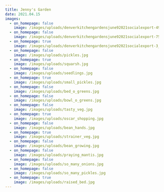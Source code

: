 ```yaml
---
title: Jenny's Garden
date: 2021.04.15
images:
  - on_homepage: false
    image: /images/uploads/denverkitchengardensjune92021socialexport-49_websize.jpg
  - on_homepage: false
    image: /images/uploads/denverkitchengardensjune92021socialexport-75_websize.jpg
  - on_homepage: true
    image: /images/uploads/denverkitchengardensjune92021socialexport-3_websize.jpg
  - on_homepage: false
    image: /images/uploads/pickles.jpg
  - on_homepage: true
    image: /images/uploads/squarsh.jpg
  - on_homepage: false
    image: /images/uploads/seedlings.jpg
  - on_homepage: true
    image: /images/uploads/small_pickles.jpg
  - on_homepage: false
    image: /images/uploads/bed_o_greens.jpg
  - on_homepage: false
    image: /images/uploads/bowl_o_greens.jpg
  - on_homepage: false
    image: /images/uploads/tasty_veg.jpg
  - on_homepage: true
    image: /images/uploads/oscar_shopping.jpg
  - on_homepage: false
    image: /images/uploads/bean_hands.jpg
  - on_homepage: true
    image: /images/uploads/strainer_veg.jpg
  - on_homepage: false
    image: /images/uploads/bean_growing.jpg
  - on_homepage: false
    image: /images/uploads/praying_mantis.jpg
  - on_homepage: false
    image: /images/uploads/so_many_onions.jpg
  - on_homepage: false
    image: /images/uploads/so_many_pickles.jpg
  - on_homepage: true
    image: /images/uploads/raised_bed.jpg
---
```

